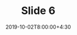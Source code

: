 ---
type: lecture
date: 2019-10-02T8:00:00+4:30
title: Slide 6
slides: /Static_files/slides/S6.pdf
#video: https://drive.iust.ac.ir/index.php/s/Xu0ZXbjx5bsakKV/download?path=%2FVideos&files=S1.mp4
#notes: /static_files/presentations/lec.zip
#codes: /static_files/presentations/code.zip
tldr: "Sixth Slide"
#thumbnail: /static_files/presentations/lec.jpg
---